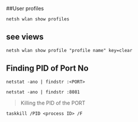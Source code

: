 ##User profiles
```
netsh wlan show profiles
```
## see views
```
netsh wlan show profile "profile name" key=clear
```
## Finding PID of Port No

```
netstat -ano | findstr :<PORT>
```
```
netstat -ano | findstr :8081
```
> Killing the PID of the PORT
```
taskkill /PID <process ID> /F
```
